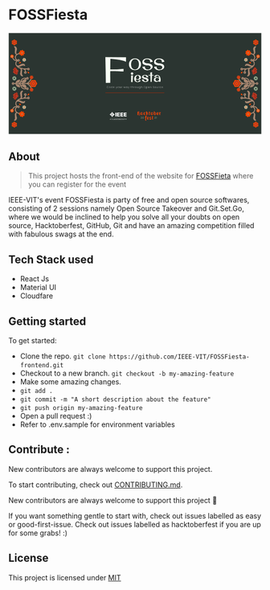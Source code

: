 # FOSSFiesta

![](./src/assets/GitHub-Readme.png)

## About

> This project hosts the front-end of the website for [FOSSFieta](https://fossfiesta.ieeevit.org/) where you can register for the event

IEEE-VIT's event FOSSFiesta is party of free and open source softwares, consisting of 2 sessions namely Open Source Takeover and Git.Set.Go, where we would be inclined to help you solve all your doubts on open source, Hacktoberfest, GitHub, Git and have an amazing competition filled with fabulous swags at the end. 

## Tech Stack used
- React Js 
- Material UI
- Cloudfare

## Getting started
To get started:
- Clone the repo. ```git clone https://github.com/IEEE-VIT/FOSSFiesta-frontend.git```
- Checkout to a new branch. ```git checkout -b my-amazing-feature```
- Make some amazing changes.
- ```git add .```
- ```git commit -m "A short description about the feature"```
- ```git push origin my-amazing-feature```
- Open a pull request :)
- Refer to .env.sample for environment variables

## Contribute :

New contributors are always welcome to support this project. 

To start contributing, check out [CONTRIBUTING.md](https://github.com/IEEE-VIT/FOSSFiesta-frontend/blob/master/CONTRIBUTING.md). 

New contributors are always welcome to support this project 🤝


If you want something gentle to start with, check out issues labelled as easy or good-first-issue. 
Check out issues labelled as hacktoberfest if you are up for some grabs! :)

## License

This project is licensed under [MIT](https://github.com/IEEE-VIT/FOSSFiesta-frontend/blob/master/LICENSE.md)
